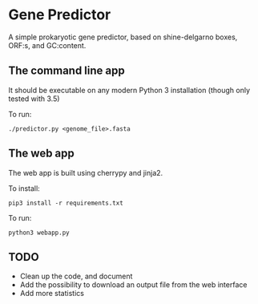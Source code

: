 # Gene Predictor

A simple prokaryotic gene predictor, based on shine-delgarno boxes, ORF:s, and GC:content. 

## The command line app

It should be executable on any modern Python 3 installation (though only tested with 3.5)

To run: 

    ./predictor.py <genome_file>.fasta

## The web app

The web app is built using cherrypy and jinja2. 

To install: 

    pip3 install -r requirements.txt


To run: 


    python3 webapp.py


## TODO

* Clean up the code, and document
* Add the possibility to download an output file from the web interface
* Add more statistics 
